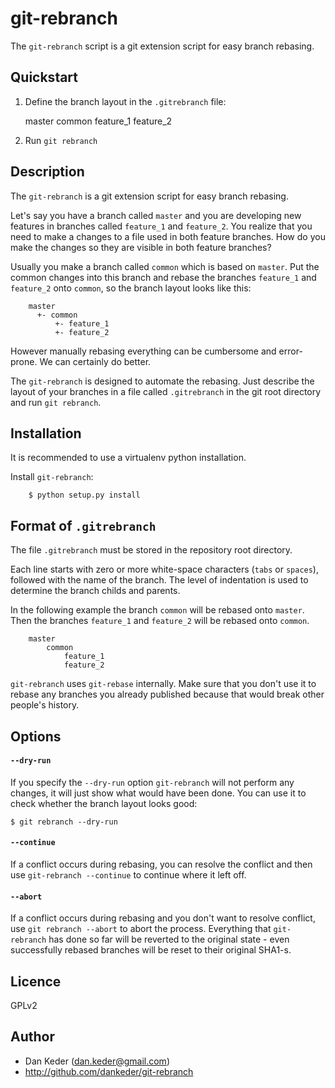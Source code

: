 git-rebranch
============

The `git-rebranch` script is a git extension script for easy branch rebasing.


Quickstart
----------

  1. Define the branch layout in the `.gitrebranch` file:

        master
            common
                feature_1
                feature_2

  2. Run `git rebranch`


Description
-----------

The `git-rebranch` is a git extension script for easy branch rebasing.

Let's say you have a branch called `master` and you are developing
new features in branches called `feature_1` and `feature_2`. You realize that
you need to make a changes to a file used in both feature branches. How do
you make the changes so they are visible in both feature branches?

Usually you make a branch called `common` which is based on `master`. Put the
common changes into this branch and rebase the branches `feature_1` and
`feature_2` onto `common`, so the branch layout looks like this:

        master
          +- common
              +- feature_1
              +- feature_2


However manually rebasing everything can be cumbersome and error-prone. We can
certainly do better.

The `git-rebranch` is designed to automate the rebasing. Just describe the
layout of your branches in a file called `.gitrebranch` in the git root
directory and run `git rebranch`.


Installation
------------

It is recommended to use a virtualenv python installation.

Install `git-rebranch`:

        $ python setup.py install


Format of `.gitrebranch`
------------------------

The file `.gitrebranch` must be stored in the repository root directory.

Each line starts with zero or more white-space characters (`tabs` or `spaces`),
followed with the name of the branch. The level of indentation is used to
determine the branch childs and parents.

In the following example the branch `common` will be rebased onto
`master`. Then the branches `feature_1` and `feature_2` will be
rebased onto `common`.

        master
            common
                feature_1
                feature_2


`git-rebranch` uses `git-rebase` internally. Make sure that you don't use it to
rebase any branches you already published because that would break other
people's history.


Options
-------

#### `--dry-run`

If you specify the `--dry-run` option `git-rebranch` will not perform any
changes, it will just show what would have been done. You can use it to check
whether the branch layout looks good:

    $ git rebranch --dry-run

#### `--continue`

If a conflict occurs during rebasing, you can resolve the conflict and then use
`git-rebranch --continue` to continue where it left off.

#### `--abort`

If a conflict occurs during rebasing and you don't want to resolve conflict, use
`git rebranch --abort` to abort the process. Everything that `git-rebranch` has
done so far will be reverted to the original state - even successfully rebased
branches will be reset to their original SHA1-s.


Licence
-------

GPLv2

Author
------

- Dan Keder (dan.keder@gmail.com)
- <http://github.com/dankeder/git-rebranch>
